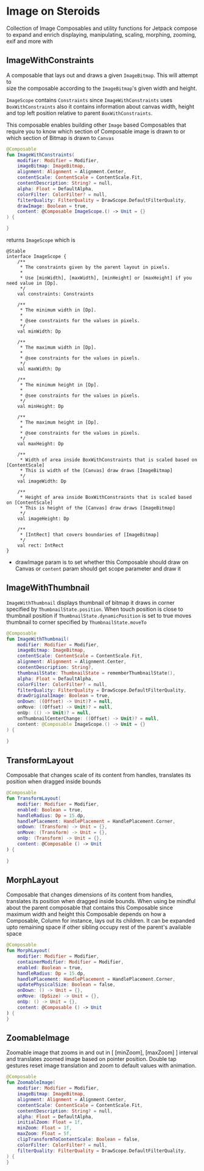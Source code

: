 # Image on Steroids

Collection of Image Composables and utility functions for Jetpack compose to expand
and enrich displaying, manipulating, scaling, morphing, zooming, exif and more with

## ImageWithConstraints
A composable that lays out and draws a given `ImageBitmap`. This will attempt to  
size the composable according to the `ImageBitmap`'s given width and height.

`ImageScope` contains `Constraints` since `ImageWithConstraints` uses `BoxWithConstraints` 
also it contains information about canvas width, height and top left position relative 
to parent `BoxWithConstraints`.

This composable enables building other `Image` based Composables that require you to know
which section of Composable image is drawn to or which section of Bitmap is drawn to `Canvas`

```kotlin
@Composable
fun ImageWithConstraints(
    modifier: Modifier = Modifier,
    imageBitmap: ImageBitmap,
    alignment: Alignment = Alignment.Center,
    contentScale: ContentScale = ContentScale.Fit,
    contentDescription: String? = null,
    alpha: Float = DefaultAlpha,
    colorFilter: ColorFilter? = null,
    filterQuality: FilterQuality = DrawScope.DefaultFilterQuality,
    drawImage: Boolean = true,
    content: @Composable ImageScope.() -> Unit = {}
) {

}
```
returns `ImageScope` which is 

```
@Stable
interface ImageScope {
    /**
     * The constraints given by the parent layout in pixels.
     *
     * Use [minWidth], [maxWidth], [minHeight] or [maxHeight] if you need value in [Dp].
     */
    val constraints: Constraints

    /**
     * The minimum width in [Dp].
     *
     * @see constraints for the values in pixels.
     */
    val minWidth: Dp

    /**
     * The maximum width in [Dp].
     *
     * @see constraints for the values in pixels.
     */
    val maxWidth: Dp

    /**
     * The minimum height in [Dp].
     *
     * @see constraints for the values in pixels.
     */
    val minHeight: Dp

    /**
     * The maximum height in [Dp].
     *
     * @see constraints for the values in pixels.
     */
    val maxHeight: Dp

    /**
     * Width of area inside BoxWithConstraints that is scaled based on [ContentScale]
     * This is width of the [Canvas] draw draws [ImageBitmap]
     */
    val imageWidth: Dp

    /**
     * Height of area inside BoxWithConstraints that is scaled based on [ContentScale]
     * This is height of the [Canvas] draw draws [ImageBitmap]
     */
    val imageHeight: Dp

    /**
     * [IntRect] that covers boundaries of [ImageBitmap]
     */
    val rect: IntRect
}
```

* drawImage param is to set whether this Composable should draw on Canvas or `content` param
should get scope parameter and draw it

## ImageWithThumbnail
`ImageWithThumbnail` displays thumbnail of bitmap it draws in corner specified
by `ThumbnailState.position`. When touch position is close to thumbnail position 
if `ThumbnailState.dynamicPosition` is set to true moves thumbnail 
to corner specified by `ThumbnailState.moveTo`

```kotlin
@Composable
fun ImageWithThumbnail(
    modifier: Modifier = Modifier,
    imageBitmap: ImageBitmap,
    contentScale: ContentScale = ContentScale.Fit,
    alignment: Alignment = Alignment.Center,
    contentDescription: String?,
    thumbnailState: ThumbnailState = rememberThumbnailState(),
    alpha: Float = DefaultAlpha,
    colorFilter: ColorFilter? = null,
    filterQuality: FilterQuality = DrawScope.DefaultFilterQuality,
    drawOriginalImage: Boolean = true,
    onDown: ((Offset) -> Unit)? = null,
    onMove: ((Offset) -> Unit)? = null,
    onUp: (() -> Unit)? = null,
    onThumbnailCenterChange: ((Offset) -> Unit)? = null,
    content: @Composable ImageScope.() -> Unit = {}
) {
    
}
```

## TransformLayout
Composable that changes scale of its content from handles, translates its position 
when dragged inside bounds

```kotlin
@Composable
fun TransformLayout(
    modifier: Modifier = Modifier,
    enabled: Boolean = true,
    handleRadius: Dp = 15.dp,
    handlePlacement: HandlePlacement = HandlePlacement.Corner,
    onDown: (Transform) -> Unit = {},
    onMove: (Transform) -> Unit = {},
    onUp: (Transform) -> Unit = {},
    content: @Composable () -> Unit
) {
    
}
```

## MorphLayout
Composable that changes dimensions of its content from handles, translates its position 
when dragged inside bounds. When using be mindful about the parent composable that contains this
Composable since maximum width and height this Composable depends on how a Composable, 
Column for instance,  lays out its children. It can be expanded upto remaining space if other
sibling occupy rest of the parent's available space

```kotlin
@Composable
fun MorphLayout(
    modifier: Modifier = Modifier,
    containerModifier: Modifier = Modifier,
    enabled: Boolean = true,
    handleRadius: Dp = 15.dp,
    handlePlacement: HandlePlacement = HandlePlacement.Corner,
    updatePhysicalSize: Boolean = false,
    onDown: () -> Unit = {},
    onMove: (DpSize) -> Unit = {},
    onUp: () -> Unit = {},
    content: @Composable () -> Unit
) {
}
```

## ZoomableImage
Zoomable image that zooms in and out in [ [minZoom], [maxZoom] ] interval and translates 
zoomed image based on pointer position. 
Double tap gestures reset image translation and zoom to default values with animation.

```kotlin
@Composable
fun ZoomableImage(
    modifier: Modifier = Modifier,
    imageBitmap: ImageBitmap,
    alignment: Alignment = Alignment.Center,
    contentScale: ContentScale = ContentScale.Fit,
    contentDescription: String? = null,
    alpha: Float = DefaultAlpha,
    initialZoom: Float = 1f,
    minZoom: Float = 1f,
    maxZoom: Float = 5f,
    clipTransformToContentScale: Boolean = false,
    colorFilter: ColorFilter? = null,
    filterQuality: FilterQuality = DrawScope.DefaultFilterQuality,
) {
}
```

